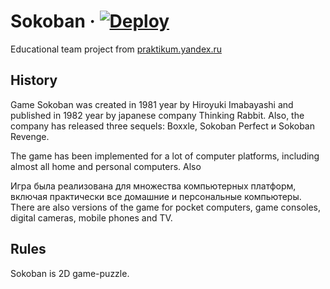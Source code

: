 # Sokoban &middot; [![Deploy](https://img.shields.io/badge/deploy-v1.1.1-blue)](https://chicago-sokoban.herokuapp.com/)

Educational team project from [praktikum.yandex.ru](https://praktikum.yandex.ru/middle-frontend)

## History

Game Sokoban was created in 1981 year by Hiroyuki Imabayashi and published in 1982 year by japanese company Thinking Rabbit. Also, the company has released three sequels: Boxxle, Sokoban Perfect и Sokoban Revenge.

The game has been implemented for a lot of computer platforms, including almost all home and personal computers. Also 

Игра была реализована для множества компьютерных платформ, включая практически все домашние и персональные компьютеры. There are also versions of the game for pocket computers, game consoles, digital cameras, mobile phones and TV.

## Rules

Sokoban is 2D game-puzzle.